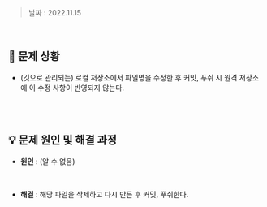 > 날짜 : 2022.11.15

<br />

## 🚨 문제 상황

- (깃으로 관리되는) 로컬 저장소에서 파일명을 수정한 후 커밋, 푸쉬 시 원격 저장소에 이 수정 사항이 반영되지 않는다.

<br /><br />

## 💡 문제 원인 및 해결 과정

- <strong>원인</strong> : (알 수 없음)

<br />

- <strong>해결</strong> : 해당 파일을 삭제하고 다시 만든 후 커밋, 푸쉬한다.

<br /><br />
